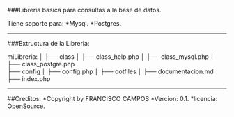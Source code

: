 ###Libreria basica para consultas a la base de datos.

Tiene soporte para: 
    *Mysql. 
    *Postgres.
*******************************************************************************

###Extructura de la Libreria:

miLibreria:
│
├── class
│   ├── class_help.php
│   ├── class_mysql.php 
│   ├── class_postgre.php  
├── config
│    ├── config.php
│    ├── dotfiles
│
├── documentacion.md
├── index.php



*******************************************************************************
##Creditos:
 *Copyright by FRANCISCO CAMPOS 
 *Vercion: 0.1.
 *licencia: OpenSource.          